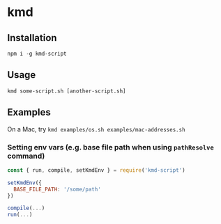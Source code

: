 # kmd

## Installation

`npm i -g kmd-script`

## Usage

`kmd some-script.sh [another-script.sh]`

## Examples

On a Mac, try `kmd examples/os.sh examples/mac-addresses.sh`

### Setting env vars (e.g. base file path when using `pathResolve` command)

```js
const { run, compile, setKmdEnv } = require('kmd-script')

setKmdEnv({
  BASE_FILE_PATH: '/some/path'
})

compile(...)
run(...)
```
